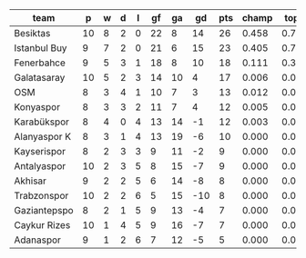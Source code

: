 |     team     | p  | w | d | l | gf | ga | gd  | pts | champ | top2  | top3  | top4  |  5-7  | bot4  | bot3  | bot2  |
|--------------|----|---|---|---|----|----|-----|-----|-------|-------|-------|-------|-------|-------|-------|-------|
| Besiktas     | 10 | 8 | 2 | 0 | 22 |  8 |  14 |  26 | 0.458 | 0.778 | 0.923 | 0.974 | 0.025 | 0.000 | 0.000 | 0.000|
| Istanbul Buy |  9 | 7 | 2 | 0 | 21 |  6 |  15 |  23 | 0.405 | 0.749 | 0.912 | 0.972 | 0.027 | 0.000 | 0.000 | 0.000|
| Fenerbahce   |  9 | 5 | 3 | 1 | 18 |  8 |  10 |  18 | 0.111 | 0.331 | 0.661 | 0.831 | 0.151 | 0.000 | 0.000 | 0.000|
| Galatasaray  | 10 | 5 | 2 | 3 | 14 | 10 |   4 |  17 | 0.006 | 0.036 | 0.127 | 0.310 | 0.486 | 0.001 | 0.000 | 0.000|
| OSM          |  8 | 3 | 4 | 1 | 10 |  7 |   3 |  13 | 0.012 | 0.057 | 0.176 | 0.380 | 0.453 | 0.001 | 0.000 | 0.000|
| Konyaspor    |  8 | 3 | 3 | 2 | 11 |  7 |   4 |  12 | 0.005 | 0.026 | 0.095 | 0.227 | 0.472 | 0.002 | 0.000 | 0.000|
| Karabükspor  |  8 | 4 | 0 | 4 | 13 | 14 |  -1 |  12 | 0.003 | 0.018 | 0.068 | 0.174 | 0.435 | 0.004 | 0.000 | 0.000|
| Alanyaspor K |  8 | 3 | 1 | 4 | 13 | 19 |  -6 |  10 | 0.000 | 0.003 | 0.014 | 0.052 | 0.259 | 0.029 | 0.000 | 0.000|
| Kayserispor  |  8 | 2 | 3 | 3 |  9 | 11 |  -2 |   9 | 0.000 | 0.003 | 0.014 | 0.043 | 0.249 | 0.035 | 0.000 | 0.000|
| Antalyaspor  | 10 | 2 | 3 | 5 |  8 | 15 |  -7 |   9 | 0.000 | 0.000 | 0.002 | 0.008 | 0.091 | 0.096 | 0.000 | 0.000|
| Akhisar      |  9 | 2 | 2 | 5 |  6 | 14 |  -8 |   8 | 0.000 | 0.000 | 0.002 | 0.008 | 0.093 | 0.107 | 0.000 | 0.000|
| Trabzonspor  | 10 | 2 | 2 | 6 |  5 | 15 | -10 |   8 | 0.000 | 0.000 | 0.000 | 0.001 | 0.032 | 0.232 | 0.000 | 0.000|
| Gaziantepspo |  8 | 2 | 1 | 5 |  9 | 13 |  -4 |   7 | 0.000 | 0.001 | 0.004 | 0.015 | 0.135 | 0.080 | 0.000 | 0.000|
| Caykur Rizes | 10 | 1 | 4 | 5 |  9 | 16 |  -7 |   7 | 0.000 | 0.000 | 0.001 | 0.005 | 0.052 | 0.182 | 0.000 | 0.000|
| Adanaspor    |  9 | 1 | 2 | 6 |  7 | 12 |  -5 |   5 | 0.000 | 0.000 | 0.001 | 0.003 | 0.040 | 0.232 | 0.000 | 0.000|
